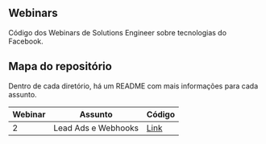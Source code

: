 ## Webinars

Código dos Webinars de Solutions Engineer sobre tecnologias do Facebook.

## Mapa do repositório

Dentro de cada diretório, há um README com mais informações para cada assunto.

|  Webinar  |  Assunto  | Código  |
|---|---|---|
|  2  |  Lead Ads e Webhooks |  [Link](./lead_ads_webhook)  |
